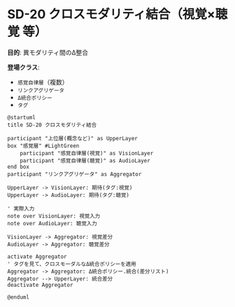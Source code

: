 # SD-20 クロスモダリティ結合（視覚×聴覚 等）

**目的**: 異モダリティ間のΔ整合

**登場クラス**:
- `感覚自律層`（複数）
- `リンクアグリゲータ`
- `Δ統合ポリシー`
- `タグ`

```plantuml
@startuml
title SD-20 クロスモダリティ結合

participant "上位層(概念など)" as UpperLayer
box "感覚層" #LightGreen
    participant "感覚自律層(視覚)" as VisionLayer
    participant "感覚自律層(聴覚)" as AudioLayer
end box
participant "リンクアグリゲータ" as Aggregator

UpperLayer -> VisionLayer: 期待(タグ:視覚)
UpperLayer -> AudioLayer: 期待(タグ:聴覚)

' 実際入力
note over VisionLayer: 視覚入力
note over AudioLayer: 聴覚入力

VisionLayer -> Aggregator: 視覚差分
AudioLayer -> Aggregator: 聴覚差分

activate Aggregator
' タグを見て、クロスモーダルなΔ統合ポリシーを適用
Aggregator -> Aggregator: Δ統合ポリシー.統合(差分リスト)
Aggregator --> UpperLayer: 統合差分
deactivate Aggregator

@enduml
```
